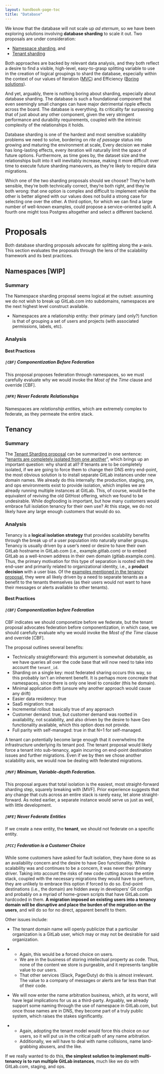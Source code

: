 ```yaml
---
layout: handbook-page-toc
title: "Database"
---
```


We know that the database will not scale up *ad eternum*, so we have been exploring solutions involving **database sharding** to scale it out. Two proposals are under consideration:

- [Namespace sharding](https://about.gitlab.com/handbook/engineering/development/enablement/database/doc/root-namespace-sharding.html), and
- [Tenant sharding](https://docs.google.com/document/d/12KDzzeiqs0C9GnQtuPE8BJZVqrfsEBUy3vFD7_RFfho/edit)

Both approaches are backed by relevant data analysis, and they both reflect a desire to find a visible, high-level, easy-to-grasp splitting variable to use in the creation of logical groupings to shard the database, especially within the context of our values of Iteration ([MVC](https://about.gitlab.com/handbook/values/#minimal-viable-change-mvc)) and Efficiency ([Boring solutions](https://about.gitlab.com/handbook/values/#boring-solutions)).

And yet, arguably, there is nothing boring about sharding, especially about database sharding. The database is such a foundational component that even seemingly small changes can have major detrimental ripple effects across the board. The database is everything, its criticality far surpassing that of just about any other component, given the very stringent performance and durability requirements, coupled with the intrinsic complexity of the relationships it holds.

Database sharding is one of the hardest and most sensitive scalability problems we need to solve, bordering on *rite of passage* status into growing and maturing the environment at scale, Every decision we make has long-lasting effects, every iteration will naturally limit the space of future options. Furthermore, as time goes by, the dataset size and the relationships built into it will inevitably increase, making it more difficult over time to execute future sharding maneuvers, as they’re likely to require data migrations.

Which one of the two sharding proposals should we choose? They’re both sensible, they’re both technically correct, they’re both right, and they’re both wrong: that one option is complex and difficult to implement while the other is better aligned with our values does not build a strong case for selecting one over the other. A third option, for which we can find a large number of well-known examples, could propose a service-oriented split. A fourth one might toss Postgres altogether and select a different backend.

# Proposals

Both database sharding proposals advocate for splitting along the **`z`**-axis. This section evaluates the proposals through the lens of the scalability framework and its best practices.

## Namespaces [WIP]

### Summary

The Namespace sharding proposal seems logical at the outset: assuming we do not wish to break up GitLab.com into subdomains, namespaces are the next highest level construct available. 

* Namespaces are a relationship entity: their primary (and only?) function is that of grouping a set of users and projects (with associated permissions, labels, etc).

### Analysis

#### Best Practices

##### `[CBF]` Componentization Before Federation

This proposal proposes federation through namespaces, so we must carefully evaluate why we would invoke the *Most of the Time* clause and override [CBF].

##### `[NFR]` Never Federate Relationships

Namespaces are *relationship entitie*s, which are extremely complex to federate, as they permeate the entire stack.

## Tenancy

### Summary

The [Tenant Sharding proposal](https://docs.google.com/document/d/12KDzzeiqs0C9GnQtuPE8BJZVqrfsEBUy3vFD7_RFfho/) can be summarized in one sentence: “[tenants are completely isolated from one another](https://docs.google.com/document/d/12KDzzeiqs0C9GnQtuPE8BJZVqrfsEBUy3vFD7_RFfho/edit#bookmark=id.po3esvyd2k9j)”, which brings up an important question: why shard at all? If tenants are to be completely isolated, if we are going to force them to change their DNS entry end-point, the most obvious solution is to install separate GitLab instances under new domain names. We already do this internally: the production, staging, pre, and ops environments exist to provide isolation, which implies we are already running multiple instances at GitLab. This, of course,  would be the equivalent of reviving the old GitHost offering, which we found to be undesirable. While dogfooding is important, but how many customers would embrace full isolation tenancy for their own use? At this stage, we do not likely have any large enough customers that would do so.

### Analysis

Tenancy is a **logical isolation strategy** that provides scalability benefits through the break up of a user population into naturally smaller groups. Tenancy is usually driven by a user’s need or desire to have their own GitLab hostname in GitLab.com (i.e., example.gitlab.com) or to embed GitLab as a well-known address in their own domain (gitlab.example.com). Thus, the primary motivation for this type of separation is rooted with the end-user and primarily related to organizational identity, i.e., a **product decision** with a user bias. Of the [examples mentioned in the tenancy proposal](https://docs.google.com/document/d/12KDzzeiqs0C9GnQtuPE8BJZVqrfsEBUy3vFD7_RFfho/edit#bookmark=id.ntqfkww0qoh9), they were all likely driven by a need to separate tenants as a benefit to the tenants themselves (as their users would not want to have their messages or alerts available to other tenants).

#### Best Practices

##### `[CBF]` Componentization before Federation

CBF indicates we should componetize before we federate, but the tenant proposal advocates federation before componentization, in which case, we should carefully evaluate why we would invoke the *Most of the Time* clause and override [CBF].

The proposal outlines several benefits: 

* Technically straightforward: this argument is somewhat debatable, as we have queries all over the code base that will now need to take into account the `tenant_id`.
* Sharding on a single key: most federated sharing occurs this way, so this probably isn't an inherent benefit. It is perhaps more concreate that namespaces, since there is only one level to consider (this he domain).
* Minimal application drift (unsure why another approach would cause any drift)
* Easier data residency: true
* SaaS migration: true
* Incremental rollout: basically true of any approach
* Customer demand: true, but customer demand was rootted in availability, not scalability, and also driven by the desire to have Geo functionality available, which this option does not provide.
* Full parity with self-managed: true in that N=1 for self-managed.

A tenant can potentially become large enough that it overwhelms the infrastructure underlying its tenant pod. The tenant proposal would likely force a tenant into sub-tenancy, again incurring on end-point destination issues and further migrations. Even if we by then we chose another scalability axis, we would now be dealing with federated migrations.

##### `[MVF]` Minimum, Variable-depth Federation.

This proposal argues that total isolation is the easiest, most straight-forward sharding step, squarely breaking with [MVF]. Prior experience suggests that any change that cuts across an entire stack is rarely easy, let alone straight-forward. As noted earlier, a separate instance would serve us just as well, with little development.

##### `[NFE]` Never Federate Entities

If we create a new entity, the **tenant**, we should not federate on a specific entity.

##### `[FCC]` Federation is a Customer Choice

While some customers have asked for fault isolation, they have done so as an availability concern and the desire to have Geo functionality. While scalability was and continues to be a concern, it was never their primary driver. Taking into account the risks of new code cutting across the entire stack, coupled with the necessary migrations they would have to perform, they are unlikely to embrace this option if forced to do so. End-point destinations (i.e., the domain) are hidden away in developers’ Git configs and probably on a myriad of home-grown scripts that have GitLab.com hardcoded in them. **A migration imposed on existing users into a tenancy domain will be disruptive and place the burden of the migration on the users**, and will do so for no direct, apparent benefit to them.

Other issues include:

- The tenant domain name will openly publicize that a particular organization is a GitLab user, which may or may not be desirable for said organization.

- - Again, this would be a forced choice on users.
  - We are in the business of storing intellectual property as code. Thus, none of the content we store is purgeable, and it represents tangible value to our users.
  - That other services (Slack, PagerDuty) do this is almost irrelevant. The value to a company of messages or alerts are far less than that of their code.

- We will now enter the name arbitration business, which, at its worst, will have legal implications for us as a third-party. Arguably, we already support some naming through the use of namespace in GitLab.com, but once those names are in DNS, they become part of a truly public system, which raises the stakes significantly.

- - Again, adopting the tenant model would force this choice on our users, so it will put us in the critical path of any name arbitration.
  - Additionally, we will have to deal with name collisions, name land-grabbing abusers, and the like. 

If we really wanted to do this, **the simplest solution to implement multi-tenancy is to run multiple GitLab instances**, much like we do with GitLab.com, staging, and ops.

